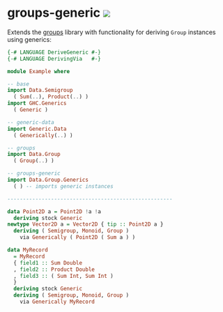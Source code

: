 
# groups-generic <a href="https://hackage.haskell.org/package/groups-generic" alt="Hackage"><img src="https://img.shields.io/hackage/v/groups-generic.svg" /></a>

Extends the [groups](https://hackage.haskell.org/package/groups) library with functionality for deriving `Group` instances using generics:

```haskell
{-# LANGUAGE DeriveGeneric #-}
{-# LANGUAGE DerivingVia   #-}

module Example where

-- base
import Data.Semigroup
  ( Sum(..), Product(..) )
import GHC.Generics
  ( Generic )

-- generic-data
import Generic.Data
  ( Generically(..) )

-- groups
import Data.Group
  ( Group(..) )

-- groups-generic
import Data.Group.Generics
  ( ) -- imports generic instances

-----------------------------------------------------

data Point2D a = Point2D !a !a
  deriving stock Generic
newtype Vector2D a = Vector2D { tip :: Point2D a }
  deriving ( Semigroup, Monoid, Group )
    via Generically ( Point2D ( Sum a ) )

data MyRecord
  = MyRecord
  { field1 :: Sum Double
  , field2 :: Product Double
  , field3 :: ( Sum Int, Sum Int )
  }
  deriving stock Generic
  deriving ( Semigroup, Monoid, Group )
    via Generically MyRecord
```
